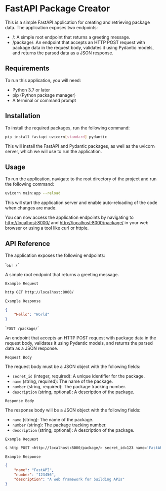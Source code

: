 # FastAPI Package Creator

This is a simple FastAPI application for creating and retrieving package data. The application exposes two endpoints:

- /: A simple root endpoint that returns a greeting message.
- /package/: An endpoint that accepts an HTTP POST request with package data in the request body, validates it using Pydantic models, and returns the parsed data as a JSON response.

## Requirements

To run this application, you will need:

- Python 3.7 or later
- pip (Python package manager)
- A terminal or command prompt

## Installation

To install the required packages, run the following command:

```bash
pip install fastapi uvicorn[standard] pydantic
```

This will install the FastAPI and Pydantic packages, as well as the uvicorn server, which we will use to run the application.

## Usage

To run the application, navigate to the root directory of the project and run the following command:

```bash
uvicorn main:app --reload
```

This will start the application server and enable auto-reloading of the code when changes are made.

You can now access the application endpoints by navigating to <http://localhost:8000/> and <http://localhost:8000/package/> in your web browser or using a tool like curl or httpie.

## API Reference

The application exposes the following endpoints:

\``GET /`\`

A simple root endpoint that returns a greeting message.

`Example Request`

```bash
http GET http://localhost:8000/
```

`Example Response`

```json
{
    "Hello": "World"
}
```

\``POST /package/`\`

An endpoint that accepts an HTTP POST request with package data in the request body, validates it using Pydantic models, and returns the parsed data as a JSON response.

`Request Body`

The request body must be a JSON object with the following fields:

- `secret_id` (integer, required): A unique identifier for the package.
- `name` (string, required): The name of the package.
- `number` (string, required): The package tracking number.
- `description` (string, optional): A description of the package.

`Response Body`

The response body will be a JSON object with the following fields:

- `name` (string): The name of the package.
- `number` (string): The package tracking number.
- `description` (string, optional): A description of the package.

`Example Request`

```bash
$ http POST <http://localhost:8000/package/> secret_id=123 name='FastAPI' number='123456' description='A web framework for building APIs'
```

`Example Response`

```json
{
    "name": "FastAPI",
    "number": "123456",
    "description": "A web framework for building APIs"
}
```
